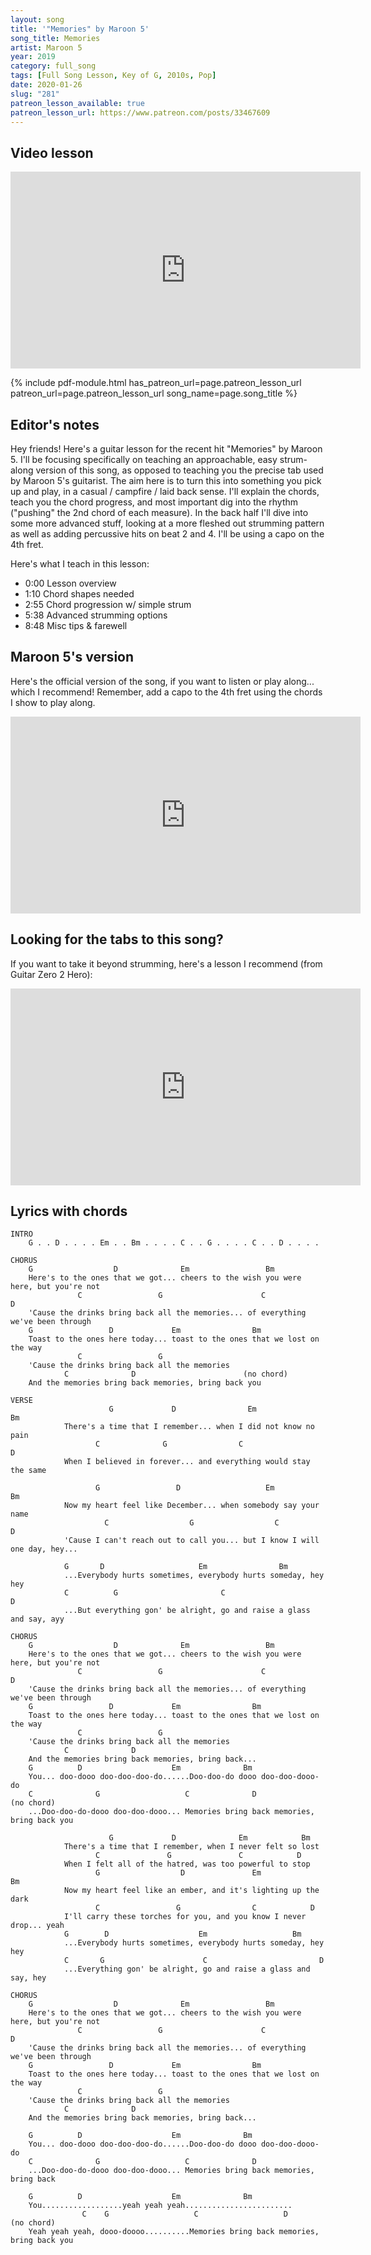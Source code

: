 ```yaml
---
layout: song
title: '"Memories" by Maroon 5'
song_title: Memories
artist: Maroon 5
year: 2019
category: full_song
tags: [Full Song Lesson, Key of G, 2010s, Pop]
date: 2020-01-26
slug: "281"
patreon_lesson_available: true
patreon_lesson_url: https://www.patreon.com/posts/33467609
---
```




## Video lesson

<iframe width="560" height="315" src="https://www.youtube.com/embed/UYcAx-zfSVc" frameborder="0" allow="accelerometer; autoplay; encrypted-media; gyroscope; picture-in-picture" allowfullscreen></iframe>

{% include pdf-module.html has_patreon_url=page.patreon_lesson_url patreon_url=page.patreon_lesson_url song_name=page.song_title %}

## Editor's notes

Hey friends! Here's a guitar lesson for the recent hit "Memories" by Maroon 5. I'll be focusing specifically on teaching an approachable, easy strum-along version of this song, as opposed to teaching you the precise tab used by Maroon 5's guitarist. The aim here is to turn this into something you pick up and play, in a casual / campfire / laid back sense. I'll explain the chords, teach you the chord progress, and most important dig into the rhythm ("pushing" the 2nd chord of each measure). In the back half I'll dive into some more advanced stuff, looking at a more fleshed out strumming pattern as well as adding percussive hits on beat 2 and 4. I'll be using a capo on the 4th fret.

Here's what I teach in this lesson:

- 0:00 Lesson overview
- 1:10 Chord shapes needed
- 2:55 Chord progression w/ simple strum
- 5:38 Advanced strumming options
- 8:48 Misc tips & farewell

## Maroon 5's version

Here's the official version of the song, if you want to listen or play along... which I recommend! Remember, add a capo to the 4th fret using the chords I show to play along.

<iframe width="560" height="315" src="https://www.youtube.com/embed/SlPhMPnQ58k" frameborder="0" allow="accelerometer; autoplay; encrypted-media; gyroscope; picture-in-picture" allowfullscreen></iframe>

## Looking for the tabs to this song?

If you want to take it beyond strumming, here's a lesson I recommend (from Guitar Zero 2 Hero):

<iframe width="560" height="315" src="https://www.youtube.com/embed/122YilwrWe4" frameborder="0" allow="accelerometer; autoplay; encrypted-media; gyroscope; picture-in-picture" allowfullscreen></iframe>

## Lyrics with chords

    INTRO
        G . . D . . . . Em . . Bm . . . . C . . G . . . . C . . D . . . .

    CHORUS
        G                  D              Em                 Bm
        Here's to the ones that we got... cheers to the wish you were here, but you're not
                   C                 G                      C                D
        'Cause the drinks bring back all the memories... of everything we've been through
        G                 D             Em                Bm
        Toast to the ones here today... toast to the ones that we lost on the way
                   C                 G
        'Cause the drinks bring back all the memories
                C              D                        (no chord)
        And the memories bring back memories, bring back you

    VERSE
                          G             D                Em              Bm
                There's a time that I remember... when I did not know no pain
                       C              G                C                    D
                When I believed in forever... and everything would stay the same

                       G                 D                   Em            Bm
                Now my heart feel like December... when somebody say your name
                         C                  G                  C               D
                'Cause I can't reach out to call you... but I know I will one day, hey...

                G       D                     Em                Bm
                ...Everybody hurts sometimes, everybody hurts someday, hey hey
                C          G                       C                        D
                ...But everything gon' be alright, go and raise a glass and say, ayy

    CHORUS
        G                  D              Em                 Bm
        Here's to the ones that we got... cheers to the wish you were here, but you're not
                   C                 G                      C                D
        'Cause the drinks bring back all the memories... of everything we've been through
        G                 D             Em                Bm
        Toast to the ones here today... toast to the ones that we lost on the way
                   C                 G
        'Cause the drinks bring back all the memories
                C              D
        And the memories bring back memories, bring back...
        G          D                    Em              Bm
        You... doo-dooo doo-doo-doo-do......Doo-doo-do dooo doo-doo-dooo-do
        C              G                   C              D                        (no chord)
        ...Doo-doo-do-dooo doo-doo-dooo... Memories bring back memories, bring back you

                          G             D              Em            Bm
                There's a time that I remember, when I never felt so lost
                       C               G               C            D
                When I felt all of the hatred, was too powerful to stop
                       G                  D               Em              Bm
                Now my heart feel like an ember, and it's lighting up the dark
                       C                 G                C            D
                I'll carry these torches for you, and you know I never drop... yeah
                G        D                    Em                   Bm
                ...Everybody hurts sometimes, everybody hurts someday, hey hey
                C       G                      C                         D
                ...Everything gon' be alright, go and raise a glass and say, hey

    CHORUS
        G                  D              Em                 Bm
        Here's to the ones that we got... cheers to the wish you were here, but you're not
                   C                 G                      C                D
        'Cause the drinks bring back all the memories... of everything we've been through
        G                 D             Em                Bm
        Toast to the ones here today... toast to the ones that we lost on the way
                   C                 G
        'Cause the drinks bring back all the memories
                C              D
        And the memories bring back memories, bring back...

        G          D                    Em              Bm
        You... doo-dooo doo-doo-doo-do......Doo-doo-do dooo doo-doo-dooo-do
        C              G                   C              D
        ...Doo-doo-do-dooo doo-doo-dooo... Memories bring back memories, bring back

        G          D                    Em              Bm
        You..................yeah yeah yeah........................
                    C    G                   C                   D                 (no chord)
        Yeah yeah yeah, dooo-doooo..........Memories bring back memories, bring back you
